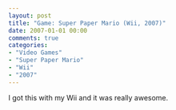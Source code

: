 ```yaml
---
layout: post
title: "Game: Super Paper Mario (Wii, 2007)"
date: 2007-01-01 00:00
comments: true
categories:
- "Video Games"
- "Super Paper Mario"
- "Wii"
- "2007"
---
```


I got this with my Wii and it was really awesome.
